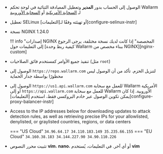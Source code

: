 * الوصول إلى الحساب بدور **المدير** وتعطيل المصادقة الثنائية في لوحة تحكم Wallarm لـ [السحابة الأمريكية](https://us1.my.wallarm.com/) أو [السحابة الأوروبية](https://my.wallarm.com/)
* تعطيل SELinux أو تهيئته وفقًا لـ[التعليمات][configure-selinux-instr]
* نسخة NGINX 1.24.0

    !!! info "إصدارات NGINX المخصصة"
        إذا كانت لديك نسخة مختلفة، يرجى الرجوع إلى التعليمات حول [كيفية ربط وحدة Wallarm ببناء مخصص من NGINX][nginx-custom]
* تنفيذ جميع الأوامر كمستخدم فائق الصلاحيات (مثل `root`)
* الوصول إلى `https://repo.wallarm.com` لتنزيل الحزم. تأكد من أن الوصول ليس محظورًا بواسطة جدار الحماية
* الوصول إلى `https://us1.api.wallarm.com` للعمل مع سحابة Wallarm الأمريكية أو إلى `https://api.wallarm.com` للعمل مع سحابة Wallarm الأوروبية. إذا كان يمكن تكوين الوصول عبر خادم البروكسي فقط، استخدم [التعليمات][configure-proxy-balancer-instr]
* Access to the IP addresses below for downloading updates to attack detection rules, as well as retrieving precise IPs for your allowlisted, denylisted, or graylisted countries, regions, or data centers

    === "US Cloud"
        ```
        34.96.64.17
        34.110.183.149
        35.235.66.155
        ```
    === "EU Cloud"
        ```
        34.160.38.183
        34.144.227.90
        34.90.110.226
        ```
* تثبيت محرر النصوص **vim**، **nano**، أو أي آخر. في التعليمات، يُستخدم **vim**